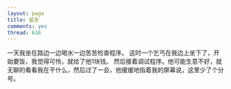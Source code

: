 ```yaml
---
layout: page
title: 留言
comments: yes
thread: 616
---
```


一天我坐在路边一边喝水一边苦苦检查程序。 这时一个乞丐在我边上坐下了，开始要饭，我觉得可怜，就给了他1块钱。 然后接着调试程序。他可能生意不好，就无聊的看看我在干什么，然后过了一会，他缓缓地指着我的屏幕说，这里少了个分号。